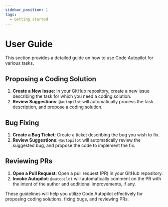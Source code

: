 ```yaml
---
sidebar_position: 1
tags: 
  - Getting started
---
```


# User Guide

This section provides a detailed guide on how to use Code Autopilot for various tasks.

## Proposing a Coding Solution

1. **Create a New Issue**: In your GitHub repository, create a new issue describing the task for which you need a coding solution.
2. **Review Suggestions**: `@autopilot` will automatically process the task description, and propose a coding solution.

## Bug Fixing

1. **Create a Bug Ticket**: Create a ticket describing the bug you wish to fix.
2. **Review Suggestions**: `@autopilot` will automatically review the suggested bug, and propose the code to implement the fix.

## Reviewing PRs

1. **Open a Pull Request**: Open a pull request (PR) in your GitHub repository.
2. **Invoke Autopilot**: `@autopilot` will automatically comment on the PR with the intent of the author and additional improvements, if any.

These guidelines will help you utilize Code Autopilot effectively for proposing coding solutions, fixing bugs, and reviewing PRs.
